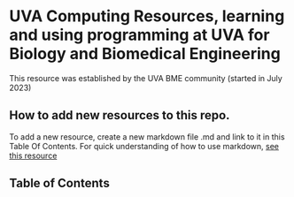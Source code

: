 # UVA Computing Resources, learning and using programming at UVA for Biology and Biomedical Engineering
This resource was established by the UVA BME community (started in July 2023)

## How to add new resources to this repo.
To add a new resource, create a new markdown file .md and link to it in this Table Of Contents. 
For quick understanding of how to use markdown, [see this resource](https://www.markdownguide.org/cheat-sheet/)

## Table of Contents
